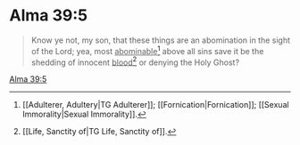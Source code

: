 # Alma 39:5

> Know ye not, my son, that these things are an abomination in the sight of the Lord; yea, most <u>abominable</u>[^a] above all sins save it be the shedding of innocent <u>blood</u>[^b] or denying the Holy Ghost?

[Alma 39:5](https://www.churchofjesuschrist.org/study/scriptures/bofm/alma/39?lang=eng&id=p5#p5)


[^a]: [[Adulterer, Adultery|TG Adulterer]]; [[Fornication|Fornication]]; [[Sexual Immorality|Sexual Immorality]].  
[^b]: [[Life, Sanctity of|TG Life, Sanctity of]].  

